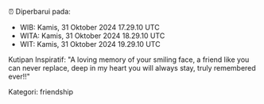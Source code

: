 ⏰ Diperbarui pada:
- WIB: Kamis, 31 Oktober 2024 17.29.10 UTC
- WITA: Kamis, 31 Oktober 2024 18.29.10 UTC
- WIT: Kamis, 31 Oktober 2024 19.29.10 UTC

Kutipan Inspiratif:
"A loving memory of your smiling face, a friend like you can never replace, deep in my heart you will always stay, truly remembered ever!!"


Kategori: friendship

